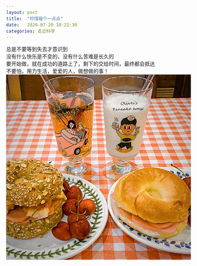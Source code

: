 ```yaml
---
layout: post
title:  "珍惜每个一点点"
date:   2020-07-20 10:22:30
categories: 走近科学
---
```

总是不要等到失去才意识到<br />
没有什么快乐是不变的，没有什么苦难是长久的<br />
要开始做，就在成功的道路上了，剩下的交给时间，最终都会抵达<br />
不要怕，用力生活，爱爱的人，做想做的事！<br />
![Loved](/img/loved.jpg) 
